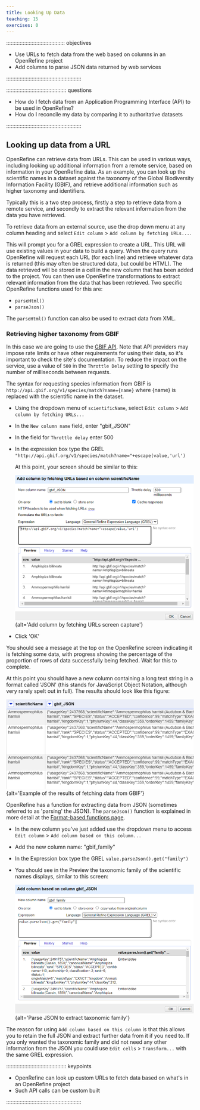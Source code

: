 ```yaml
---
title: Looking Up Data
teaching: 15
exercises: 0
---
```


::::::::::::::::::::::::::::::::::::::: objectives

- Use URLs to fetch data from the web based on columns in an OpenRefine project
- Add columns to parse JSON data returned by web services

::::::::::::::::::::::::::::::::::::::::::::::::::

:::::::::::::::::::::::::::::::::::::::: questions

- How do I fetch data from an Application Programming Interface (API) to be used in OpenRefine?
- How do I reconcile my data by comparing it to authoritative datasets

::::::::::::::::::::::::::::::::::::::::::::::::::

## Looking up data from a URL

OpenRefine can retrieve data from URLs. This can be used in various ways, including looking up additional information from a remote service, based on information in your OpenRefine data. As an example, you can look up the scientific names in a dataset against the taxonomy of the Global Biodiversity Information Facility (GBIF), and retrieve additional information such as higher taxonomy and identifiers.

Typically this is a two step process, firstly a step to retrieve data from a remote service, and secondly to extract the relevant information from the data you have retrieved.

To retrieve data from an external source, use the drop down menu at any column heading and select `Edit column` > `Add column by fetching URLs...`.

This will prompt you for a GREL expression to create a URL. This URL will use existing values in your data to build a query. When the query runs OpenRefine will request each URL (for each line) and retrieve whatever data is returned (this may often be structured data, but could be HTML). The data retrieved will be stored in a cell in the new column that has been added to the project. You can then use OpenRefine transformations to extract relevant information from the data that has been retrieved. Two specific OpenRefine functions used for this are:

- `parseHtml()`
- `parseJson()`

The `parseHtml()` function can also be used to extract data from XML.

### Retrieving higher taxonomy from GBIF

In this case we are going to use the [GBIF API](https://www.gbif.org/developer/summary). Note that API providers may impose rate limits or have other requirements for using their data, so it's important to check the site's documentation. To reduce the impact on the service, use a value of `500` in the `Throttle Delay` setting to specify the number of milliseconds between requests.

The syntax for requesting species information from GBIF is `http://api.gbif.org/v1/species/match?name={name}` where {name} is replaced with the scientific name in the dataset.

- Using the dropdown menu of `scientificName`, select `Edit column` > `Add column by fetching URLs...`

- In the `New column name` field, enter "gbif\_JSON"

- In the field for `Throttle delay` enter 500

- In the expression box type the GREL `"http://api.gbif.org/v1/species/match?name="+escape(value,'url')`
  
  At this point, your screen should be similar to this:
  
  ![](fig/or362-data-from-url.png){alt='Add column by fetching URLs screen capture'}

- Click 'OK'

You should see a message at the top on the OpenRefine screen indicating it is fetching some data, with progress showing the percentage of the proportion of rows of data successfully being fetched. Wait for this to complete.

At this point you should have a new column containing a long text string in a format called 'JSON' (this stands for JavaScript Object Notation, although very rarely spelt out in full). The results should look like this figure:

![](fig/or372-fetch-gbifjson.png){alt='Example of the results of fetching data from GBIF'}

OpenRefine has a function for extracting data from JSON (sometimes referred to as 'parsing' the JSON). The `parseJson()` function is explained in more detail at the [Format-based functions page](https://docs.openrefine.org/manual/grelfunctions/#format-based-functions-json-html-xml).

- In the new column you've just added use the dropdown menu to access `Edit column` > `Add column based on this column...`

- Add the new column name: "gbif\_family"

- In the Expression box type the GREL `value.parseJson().get("family")`

- You should see in the Preview the taxonomic family of the scientific names displays, similar to this screen:
  
  ![](fig/or362-parse-json.png){alt='Parse JSON to extract taxonomic family'}

The reason for using `Add column based on this column` is that this allows you to retain the full JSON and extract further data from it if you need to. If you only wanted the taxonomic family and did not need any other information from the JSON you could use `Edit cells` > `Transform...` with the same GREL expression.

:::::::::::::::::::::::::::::::::::::::: keypoints

- OpenRefine can look up custom URLs to fetch data based on what's in an OpenRefine project
- Such API calls can be custom built

::::::::::::::::::::::::::::::::::::::::::::::::::


